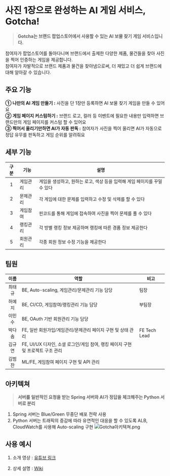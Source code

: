 
# 사진 1장으로 완성하는 AI 게임 서비스, Gotcha!

> **Gotcha는 브랜드 팝업스토어에서 사용할 수 있는 AI 보물 찾기 게임 서비스입니다.** 

참여자가 팝업스토어를 돌아다니며 브랜드에서 출제한 다양한 제품, 물건들을 찾아 사진을 찍어 인증하는 게임을 제공합니다. <br/>
참여자가 자발적으로 브랜드 제품과 물건을 찾아냄으로써, 더 재밌고 더 쉽게 브랜드에 대해 알아갈 수 있습니다.

## 주요 기능
**① 나만의 AI 게임 만들기 :** 사진을 단 1장만 등록하면 AI 보물 찾기 게임을 만들 수 있어요 <br/>
**② 게임 페이지 커스텀하기 :** 브랜드 로고, 컬러 등 이벤트에 필요한 내용만 입력하면 브랜드만의 게임 페이지를 커스텀 할 수 있어요 <br/>
**③ 찍어서 올리기만하면 AI가 자동 판독 :** 참여자가 사진을 찍어 올리면 AI가 자동으로 정답 유무를 판독하고 게임 순위를 알려줘요 <br/>

## 세부 기능
|구분|기능|설명|
|:--:|--|--|
|1|게임관리|게임을 생성하고, 원하는 로고, 색상 등을 입력해 게임 페이지를 꾸밀 수 있다|
|2|문제관리|각 게임에 대한 문제를 입력하고 수정 및 삭제를 할 수 있다|
|3|게임참여|핀코드를 통해 게임에 접속하여 사진을 찍어 문제를 풀 수 있다|
|4|랭킹관리|각 방별 랭킹 정보 제공하며 랭킹에 따른 경품 정보 제공한다|
|5|회원관리|각종 회원 정보 수정 기능을 제공한다|

## 팀원
|이름|역할|비고|
|:--:|--|--|
|최태규|BE, Auto-scaling, 게임관리/문제관리 기능 담당|팀장|
|허예지|BE, CI/CD, 게임참여/랭킹관리 기능 담당|부팀장|
|이민수|BE, OAuth 기반 회원관리 기능 담당||
|박다솜|FE, 일반 회원가입/게임관리/문제관리 페이지 구현 및 상태 관리|FE Tech Lead|
|김규연|FE, UI/UX 디자인, 소셜 로그인/게임 참여, 랭킹 페이지 구현 및 프로젝트 구조 관리||
|김범찬|ML/FE, 게임참여 페이지 구현 및 API 관리||

## 아키텍쳐
> **서버를 일반적인 요청을 받는 Spring 서버와 AI가 정답을 체크해주는 Python 서버로 분리**
1) Spring 서버는 Blue/Green 무중단 배포 전략 사용
2) Python 서버는 트래픽의 증감에 따라 유연적인 대응을 할 수 있도록 ALB, CloudWatch를 사용해 Auto-scaling 구현
![Gotcha아키텍쳐.png](assets/Gotcha아키텍쳐.png)

## 사용 예시

1. 소개 영상 : [유튜브 링크](https://youtu.be/RhVHskESv_M)

2. 상세 설명 : [Wiki](-/wikis/home)
